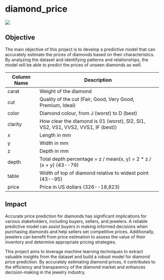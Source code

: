 # diamond_price
![](https://dataanalyticsedge.com/wp-content/uploads/2019/11/feature_en_diamond_certification-777x383.jpg)
## Objective
The main objective of this project is to develop a predictive model that can accurately estimate the prices of diamonds based on their characteristics. By analyzing the dataset and identifying patterns and relationships, the model will be able to predict the prices of unseen diamonds as well.

|Column Name|Description|
|-----------|-----------|
|carat|Weight of the diamond|
|cut|Quality of the cut (Fair, Good, Very Good, Premium, Ideal)|
|color|Diamond colour, from J (worst) to D (best)|
|clarity|How clear the diamond is (I1 (worst), SI2, SI1, VS2, VS1, VVS2, VVS1, IF (best))|
|x|Length in mm|
|y|Width in mm|
|z|Depth in mm|
|depth|Total depth percentage = z / mean(x, y) = 2 * z / (x + y) (43--79)|
|table|Width of top of diamond relative to widest point (43--95)|
|price|Price in US dollars (326--18,823)|

## Impact
Accurate price prediction for diamonds has significant implications for various stakeholders, including buyers, sellers, and jewelers. A reliable predictive model can assist buyers in making informed decisions when purchasing diamonds and help sellers set competitive prices. Additionally, jewelers can benefit from price estimation to assess the value of their inventory and determine appropriate pricing strategies.

This project aims to leverage machine learning techniques to extract valuable insights from the dataset and build a robust model for diamond price prediction. By accurately estimating diamond prices, it contributes to the efficiency and transparency of the diamond market and enhances decision-making in the jewelry industry.


